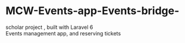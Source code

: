 # MCW-Events-app-Events-bridge-
scholar project , built with Laravel 6 <br>
Events management app, and reserving tickets 
